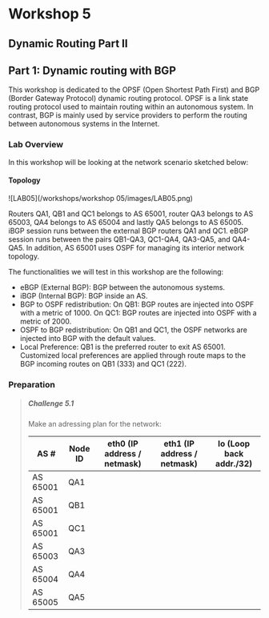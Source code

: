 # Workshop 5

## Dynamic Routing Part II

## Part 1: Dynamic routing with BGP

This workshop is dedicated to the OPSF (Open Shortest Path First) and BGP (Border Gateway Protocol) dynamic routing protocol. OPSF is a link state routing protocol used to maintain routing within an autonomous system. In contrast, BGP is mainly used by service providers to perform the routing between autonomous systems in the Internet.

### Lab Overview

In this workshop will be looking at the network scenario sketched below:

#### Topology

![LAB05](/workshops/workshop 05/images/LAB05.png)


Routers QA1, QB1 and QC1 belongs to AS 65001, router QA3 belongs to AS 65003, QA4 belongs to AS 65004 and lastly QA5 belongs to AS 65005. iBGP session runs between the external BGP routers QA1 and QC1. eBGP session runs between the pairs QB1-QA3, QC1-QA4, QA3-QA5, and QA4-QA5. In addition, AS 65001 uses OSPF for managing its interior network topology.

The functionalities we will test in this workshop are the following:

* eBGP (External BGP): BGP between the autonomous systems.
* iBGP (Internal BGP): BGP inside an AS.
* BGP to OSPF redistribution: On QB1: BGP routes are injected into OSPF with a metric of 1000. On QC1: BGP routes are injected into OSPF with a metric of 2000.
* OSPF to BGP redistribution: On QB1 and QC1, the OSPF networks are injected into BGP with the default values.
* Local Preference: QB1 is the preferred router to exit AS 65001. Customized local preferences are applied through route maps to the BGP incoming routes on QB1 (333) and QC1 (222).

### Preparation

> ##### Challenge 5.1
> Make an adressing plan for the network:
>
> | AS #     | Node ID | eth0 (IP address / netmask) | eth1 (IP address / netmask) | lo (Loop back addr./32) |
> |----------|---------|-----------------------------|-----------------------------|-------------------------|
> | AS 65001 | QA1	 	 |                             |                             |                         |
> | AS 65001 | QB1	 	 |                             |                             |                         |
> | AS 65001 | QC1	 	 |                             |                             |                         |
> | AS 65003 | QA3	 	 |                             |                             |                         |
> | AS 65004 | QA4	 	 |                             |                             |                         |
> | AS 65005 | QA5	 	 |                             |                             |                         |
>
